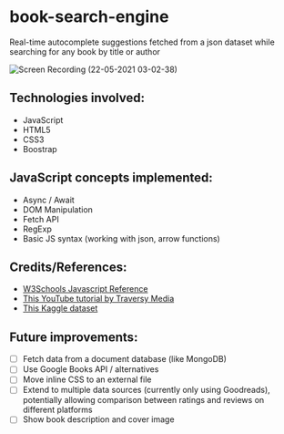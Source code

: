# book-search-engine
Real-time autocomplete suggestions fetched from a json dataset while searching for any book by title or author

![Screen Recording (22-05-2021 03-02-38)](https://user-images.githubusercontent.com/32708739/119200369-6bc1c600-baaa-11eb-9adf-f4aa6edbf82c.gif)


## Technologies involved:
* JavaScript
* HTML5
* CSS3
* Boostrap


## JavaScript concepts implemented:
* Async / Await
* DOM Manipulation
* Fetch API
* RegExp
* Basic JS syntax (working with json, arrow functions)

## Credits/References:
* [W3Schools Javascript Reference](https://www.w3schools.com/js/default.asp)
* [This YouTube tutorial by Traversy Media](https://www.youtube.com/watch?v=1iysNUrI3lw)
* [This Kaggle dataset](https://www.kaggle.com/austinreese/goodreads-books)

## Future improvements:
- [ ] Fetch data from a document database (like MongoDB)
- [ ] Use Google Books API / alternatives
- [ ] Move inline CSS to an external file
- [ ] Extend to multiple data sources (currently only using Goodreads), potentially allowing comparison between ratings and reviews on different platforms
- [ ] Show book description and cover image
